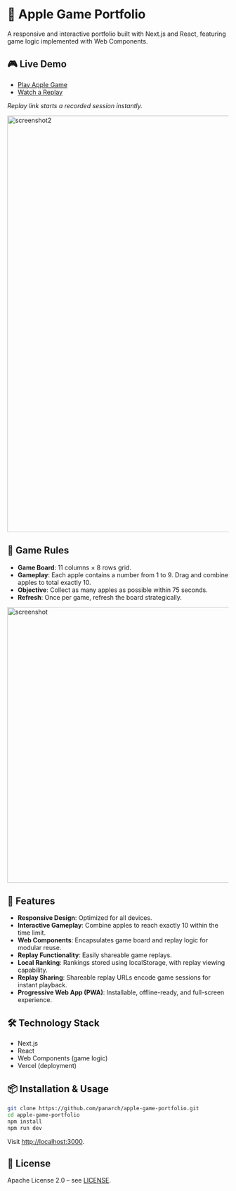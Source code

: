 # 🍎 Apple Game Portfolio

A responsive and interactive portfolio built with Next.js and React, featuring game logic implemented with Web Components.

## 🎮 Live Demo

* [Play Apple Game](https://apple-game-portfolio.vercel.app/)
* [Watch a Replay](https://apple-game-portfolio.vercel.app/?replay=N4IgNg9g5gziBcBtUAHCMCMDEYDQA4BdXENGAJmzwwAZiQAXASwFsBTBDAdg3IF9cqdFiR4ArPTKVRBes3YIAzBgAs-QaWHZyuAGyT00xDq5zWHeIq4rFAoZm25FBio4kl5FseV0Y7mhyRFXHcAoxoQswV4MQBOXRV-MhFEYNMSKWxg-Q9zBB5Y2w1krNxaFyNgolzo-BpY2KStJB1Yisdymot8HvV7FJVcNozDbDEhqItYnrEmwMRx9LCx2S7OWl1G4ubjVeWkcc7GPPgMZWU5lN09zKRrpc9OGy4t-uxBnP2FvUnOXRpvJdSs4Rq4gk5fqceBhZtt5sEQV9BojHlCVFxdEDwRh2khBji1qdYmIxEU3jIVLjEINKYTyOQVOisTgIaCjINQqjyIpvFxmeNaV9xpyTuQxPg4szrnQ2dguLgZcdouQuOReFKfrKkPLPlzYhh-sy8IrbogIorUYofAD-AAnNgAM3tMAAFggGLaAK5sQmKRQ2TFwlJ4apfPAPE48miGoNUCZas3xpUWHnWWHklmhU3UC2RngqfDMiJZ0ZICK6yMS3R82MychUiL1wlqfBcMkBYNlKk6AnJhA2FSxRK13Ym0u7Jt9+CM-3tkoyXumiK91GMiV+EfGhsKyEqbwYQsj4KT02DSerhIq5nBEtg6mRZut1X83BLU1pSFiercF-DIVlXNom8L8NwzfExzva4jlRUkxUPDN5T-U15VDGDFFiLh4I7d4bnHQY-xgr9xQ1T5TXGCsgM2OoNVvIxhU-NtMOZZEqWuFETl8XQehfRdx3Gc8OPIfA9w1Xi73xSFdH3QMM3GCCjGuATol0f4RJHHRSPHHRUJOLgaHIfSi1wu88Aoiw9PwelmW0qlxh06JVRoSyNTfLTX0hNtSVA7Cy01L4bMJaxW34egACMIAAQ1tAATFJFgIMpXz0EJcEGeUTBSnUkuuZEnGS4JwySnR+Ly+VjxSgVcB0AqqtSxLYjyqCEvwIZWuqvKGpK1oUpaj46vlMqErwBrrga+V8Nqvqqnq5L4sGFr5XIqqwsimKjBa0a6oRJK8GCebaoawqWtMma2KGybEpvZKQ1a-a0mSkbEuuDbkrSuqeyS+LshSw7EvlQr9pa9rFJSia9vO-bxFmpKGo5HrCD4IA)

*Replay link starts a recorded session instantly.*

<img width="949" alt="screenshot2" src="https://github.com/user-attachments/assets/1db097d5-0eb4-4ebe-a6d9-2892ba3704df" />

## 📖 Game Rules

* **Game Board**: 11 columns × 8 rows grid.
* **Gameplay**: Each apple contains a number from 1 to 9. Drag and combine apples to total exactly 10.
* **Objective**: Collect as many apples as possible within 75 seconds.
* **Refresh**: Once per game, refresh the board strategically.

<img width="628" alt="screenshot" src="https://github.com/user-attachments/assets/376abde5-d140-4c5d-8c1a-1fd273eb7138" />

## 🚀 Features

* **Responsive Design**: Optimized for all devices.
* **Interactive Gameplay**: Combine apples to reach exactly 10 within the time limit.
* **Web Components**: Encapsulates game board and replay logic for modular reuse.
* **Replay Functionality**: Easily shareable game replays.
* **Local Ranking**: Rankings stored using localStorage, with replay viewing capability.
* **Replay Sharing**: Shareable replay URLs encode game sessions for instant playback.
* **Progressive Web App (PWA)**: Installable, offline-ready, and full-screen experience.

## 🛠 Technology Stack

* Next.js
* React
* Web Components (game logic)
* Vercel (deployment)

## 📦 Installation & Usage

```bash
git clone https://github.com/panarch/apple-game-portfolio.git
cd apple-game-portfolio
npm install
npm run dev
```

Visit [http://localhost:3000](http://localhost:3000).

## 📄 License

Apache License 2.0 – see [LICENSE](LICENSE).

